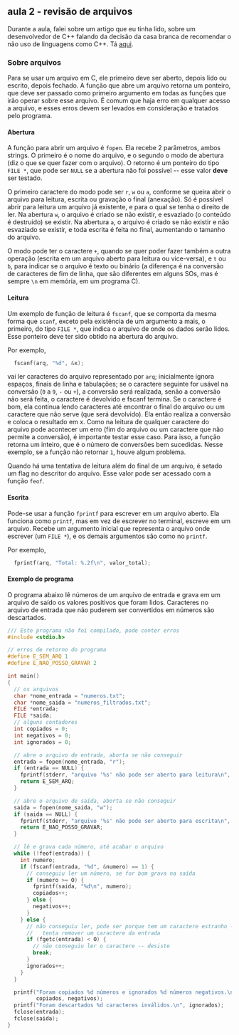 ## aula 2 - revisão de arquivos

Durante a aula, falei sobre um artigo que eu tinha lido, sobre um desenvolvedor de C++ falando da decisão da casa branca de recomendar o não uso de linguagens como C++. Tá [aqui](https://herbsutter.com/2024/03/11/safety-in-context/).

### Sobre arquivos

Para se usar um arquivo em C, ele primeiro deve ser aberto, depois lido ou escrito, depois fechado.
A função que abre um arquivo retorna um ponteiro, que deve ser passado como primeiro argumento em todas as funções que irão operar sobre esse arquivo.
É comum que haja erro em qualquer acesso a arquivo, e esses erros devem ser levados em consideração e tratados pelo programa.

#### Abertura

A função para abrir um arquivo é `fopen`.
Ela recebe 2 parâmetros, ambos strings.
O primeiro é o nome do arquivo, e o segundo o modo de abertura (diz o que se quer fazer com o arquivo).
O retorno é um ponteiro do tipo `FILE *`, que pode ser `NULL` se a abertura não foi possível -- esse valor **deve** ser testado.

O primeiro caractere do modo pode ser `r`, `w` ou `a`, conforme se queira abrir o arquivo para leitura, escrita ou gravação o final (anexação).
Só é possível abrir para leitura um arquivo já existente, e para o qual se tenha o direito de ler.
Na abertura `w`, o arquivo é criado se não existir, e esvaziado (o conteúdo é destruido) se existir.
Na abertura `a`, o arquivo é criado se não existir e não esvaziado se existir, e toda escrita é feita no final, aumentando o tamanho do arquivo.

O modo pode ter o caractere `+`, quando se quer poder fazer também a outra operação (escrita em um arquivo aberto para leitura ou vice-versa), e `t` ou `b`, para indicar se o arquivo é texto ou binário (a diferença é na conversão de caracteres de fim de linha, que são diferentes em alguns SOs, mas é sempre `\n` em memória, em um programa C).

#### Leitura

Um exemplo de função de leitura é `fscanf`, que se comporta da mesma forma que `scanf`, exceto pela existência de um argumento a mais, o primeiro, do tipo `FILE *`, que indica o arquivo de onde os dados serão lidos.
Esse ponteiro deve ter sido obtido na abertura do arquivo.

Por exemplo, 
```c
  fscanf(arq, "%d", &x);
```
vai ler caracteres do arquivo representado por `arq`; inicialmente ignora espaços, finais de linha e tabulações; se o caractere seguinte for usável na conversão (`0` a `9`, `-` ou `+`), a conversão será realizada, senão a conversão não será feita, o caractere é devolvido e fscanf termina. Se o caractere é bom, ela continua lendo caracteres até encontrar o final do arquivo ou um caractere que não serve (que será devolvido). Ela então realiza a conversão e coloca o resultado em x.
Como na leitura de qualquer caractere do arquivo pode acontecer um erro (fim do arquivo ou um caractere que não permite a conversão), é importante testar esse caso.
Para isso, a função retorna um inteiro, que é o número de conversões bem sucedidas. Nesse exemplo, se a função não retornar `1`, houve algum problema.

Quando há uma tentativa de leitura além do final de um arquivo, é setado um flag no descritor do arquivo. Esse valor pode ser acessado com a função `feof`.


#### Escrita

Pode-se usar a função `fprintf` para escrever em um arquivo aberto.
Ela funciona como `printf`, mas em vez de escrever no terminal, escreve em um arquivo.
Recebe um argumento inicial que representa o arquivo onde escrever (um `FILE *`), e os demais argumentos são como no `printf`.

Por exemplo,
```c
  fprintf(arq, "Total: %.2f\n", valor_total);
```

#### Exemplo de programa

O programa abaixo lê números de um arquivo de entrada e grava em um arquivo de saído os valores positivos que foram lidos. Caracteres no arquivo de entrada que não puderem ser convertidos em números são descartados.

```c
/// Este programa não foi compilado, pode conter erros
#include <stdio.h>

// erros de retorno do programa
#define E_SEM_ARQ 1
#define E_NAO_POSSO_GRAVAR 2

int main()
{
  // os arquivos
  char *nome_entrada = "numeros.txt";
  char *nome_saida = "numeros_filtrados.txt";
  FILE *entrada;
  FILE *saida;
  // alguns contadores
  int copiados = 0;
  int negativos = 0;
  int ignorados = 0;

  // abre o arquivo de entrada, aborta se não conseguir
  entrada = fopen(nome_entrada, "r");
  if (entrada == NULL) {
    fprintf(stderr, "arquivo '%s' não pode ser aberto para leitura\n", nome_entrada);
    return E_SEM_ARQ;
  }

  // abre o arquivo de saída, aborta se não conseguir
  saida = fopen(nome_saida, "w");
  if (saida == NULL) {
    fprintf(stderr, "arquivo '%s' não pode ser aberto para escrita\n", nome_saida);
    return E_NAO_POSSO_GRAVAR;
  }

  // lê e grava cada número, até acabar o arquivo
  while (!feof(entrada)) {
    int numero;
    if (fscanf(entrada, "%d", &numero) == 1) {
      // conseguiu ler um número, se for bom grava na saída
      if (numero >= O) {
        fprintf(saida, "%d\n", numero);
        copiados++;
      } else {
        negativos++;
      }
    } else {
      // não conseguiu ler, pode ser porque tem um caractere estranho --
      //   tenta remover um caractere da entrada
      if (fgetc(entrada) < O) {
        // não conseguiu ler o caractere -- desiste
        break;
      }
      ignorados++;
    }
  }

  printf("Foram copiados %d números e ignorados %d números negativos.\n",
         copiados, negativos);
  printf("Foram descartados %d caracteres inválidos.\n", ignorados);
  fclose(entrada);
  fclose(saida);
}
```

